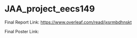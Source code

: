 # JAA_project_eecs149



Final Report Link:
https://www.overleaf.com/read/jxsrmbdhnskt


Final Poster Link:
